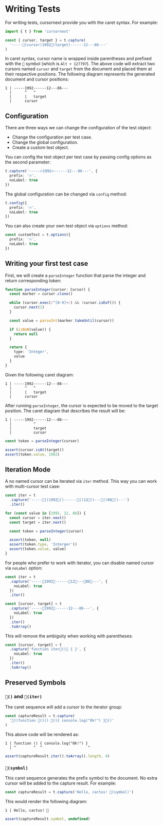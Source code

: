 # Writing Tests

For writing tests, cursornext provide you with the caret syntax. For example:

```ts
import { t } from 'cursornext'

const { cursor, target } = t.capture(
  '-----🌵(cursor)1992🌵(target)------12---86---'
)
```

In caret syntax, cursor name is wrapped inside parentheses and prefixed with the `🌵` symbol (which is `Alt + 127797`). The above code will extract two cursors named `cursor` and `target` from the document and placed them at their respective positions. The following diagram represents the generated document and cursor positions:

```
1 | -----1992------12---86---
  |      ^   ^
  |      |   target
  |      cursor
```

## Configuration

There are three ways we can change the configuration of the test object:

- Change the configuration per test case.
- Change the global configuration.
- Create a custom test object.

You can config the test object per test case by passing config options as the second parameter:

```ts
t.capture('-----🔥1992🔥------12---86---', {
  prefix: '🔥',
  noLabel: true
})
```

The global configuration can be changed via `config` method:

```ts
t.config({
  prefix: '🔥',
  noLabel: true
})
```

You can also create your own test object via `options` method:

```ts
const customTest = t.options({
  prefix: '🔥',
  noLabel: true
})
```

## Writing your first test case

First, we will create a `parseInteger` function that parse the integer and return corresponding token:

```ts
function parseInteger(cursor: Cursor) {
  const marker = cursor.clone()

  while (cursor.exec(/^[0-9]+/) && !cursor.isEof()) {
    cursor.next(1)
  }

  const value = parseInt(marker.takeUntil(cursor))

  if (isNaN(value)) {
    return null
  }

  return {
    type: 'Integer',
    value
  }
}
```

Given the following caret diagram:

```
1 | -----1992------12---86---
  |      ^   ^
  |      |   target
  |      cursor
```

After running `parseInteger`, the cursor is expected to be moved to the target position. The caret diagram that describes the result will be:

```
1 | -----1992------12---86---
  |          ^
  |          target
  |          cursor
```

```ts
const token = parseInteger(cursor)

assert(cursor.isAt(target))
assert(token.value, 1992)
```

## Iteration Mode

A no named cursor can be iterated via `iter` method. This way you can work with multi-cursor test case:

```ts
const iter = t
  .capture('-----🌵()1992🌵()------🌵()12🌵()---🌵()86🌵()---')
  .iter()

for (const value in [1992, 12, 86]) {
  const cursor = iter.next()
  const target = iter.next()

  const token = parseInteger(cursor)

  assert(token, null)
  assert(token.type, 'Interger'))
  assert(token.value, value)
}
```

For people who prefer to work with iterator, you can disable named cursor via `noLabel` option:

```ts
const iter = t
  .capture('-----🌵1992🌵------🌵12🌵---🌵86🌵---', {
    noLabel: true
  })
  .iter()
```

```ts
const [cursor, target] = t
  .capture('-----🌵1992🌵------12---86---', {
    noLabel: true
  })
  .iter()
  .toArray()
```

This will remove the ambiguity when working with parentheses:

```ts
const [cursor, target] = t
  .capture('function iter🌵()🌵 { }', {
    noLabel: true
  })
  .iter()
  .toArray()
```

## Preserved Symbols

### `🌵()` and `🌵(iter)`

The caret sequence will add a cursor to the iterator group:

```ts
const captureResult = t.capture(
  '🌵()function 🌵()() 🌵(){ console.log("Ok!") }🌵()'
)
```

This above code will be rendered as:

```
1 | function () { console.log("Ok!") }
  | ^        ^  ^                     ^
```

```ts
assert(captureResult.iter().toArray().length, 4)
```

### `🌵(symbol)`

This caret sequence generates the prefix symbol to the document. No extra cursor will be added to the capture result. For example:

```ts
const captureResult = t.capture('Hello, cactus! 🌵(symbol)')
```

This would render the following diagram:

```
1 | Hello, cactus! 🌵
```

```ts
assert(captureResult.symbol, undefined)
```
